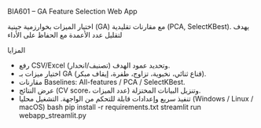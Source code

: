  BIA601 – GA Feature Selection Web App

 اختيار الميزات بخوارزمية جينية (GA) مع مقارنات تقليدية (PCA, SelectKBest). يهدف لتقليل عدد الأعمدة مع الحفاظ على الأداء

المزايا
- رفع CSV/Excel وتحديد عمود الهدف (تصنيف/انحدار).
- اختيار ميزات بـ GA (قناع ثنائي، نخبوية، تزاوج، طفرة، إيقاف مبكر).
- مقارنات Baselines: All-features / PCA / SelectKBest.
- عرض النتائج (CV score، عدد الميزات) وتنزيل البيانات المختزلة.
- تنفيذ سريع وإعدادات قابلة للتحكم من الواجهة.
 التشغيل محليا (Windows / Linux / macOS)
bash
pip install -r requirements.txt
streamlit run webapp_streamlit.py
